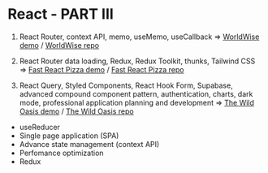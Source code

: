 # React - PART III

1. React Router, context API, memo, useMemo, useCallback => [WorldWise demo](demo) / [WorldWise repo](repo)

2. React Router data loading, Redux, Redux Toolkit, thunks, Tailwind CSS => [Fast React Pizza demo](demo) / [Fast React Pizza repo](repo)

3. React Query, Styled Components, React Hook Form, Supabase, advanced compound component pattern, authentication, charts, dark mode, professional application planning and development => [The Wild Oasis demo](demo) / [The Wild Oasis repo](repolink)

- useReducer
- Single page application (SPA)
- Advance state management (context API)
- Perfomance optimization
- Redux
